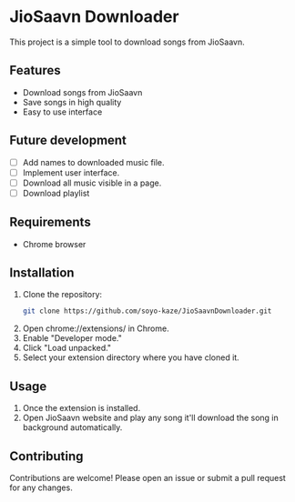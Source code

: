 # JioSaavn Downloader

This project is a simple tool to download songs from JioSaavn.

## Features

- Download songs from JioSaavn
- Save songs in high quality
- Easy to use interface

## Future development

- [ ] Add names to downloaded music file.
- [ ] Implement user interface.
- [ ] Download all music visible in a page.
- [ ] Download playlist 

## Requirements

- Chrome browser

## Installation

1. Clone the repository:
    ```sh
    git clone https://github.com/soyo-kaze/JioSaavnDownloader.git
    ```
3. Open chrome://extensions/ in Chrome.
4. Enable "Developer mode."
5. Click "Load unpacked."
6. Select your extension directory where you have cloned it.

## Usage
1. Once the extension is installed.
2. Open JioSaavn website and play any song it'll download the song in background automatically.


## Contributing

Contributions are welcome! Please open an issue or submit a pull request for any changes.

